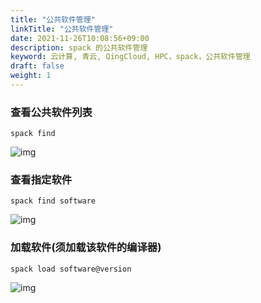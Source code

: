 ```yaml
---
title: "公共软件管理"
linkTitle: "公共软件管理"
date: 2021-11-26T10:08:56+09:00
description: spack 的公共软件管理
keyword: 云计算, 青云, QingCloud, HPC，spack，公共软件管理
draft: false
weight: 1
---
```


### 查看公共软件列表

```
spack find
```

![img](../_images/spack-find.png)

### 查看指定软件

```
spack find software
```

![img](../_images/spack-find-name.png)

### 加载软件(须加载该软件的编译器)

```
spack load software@version
```

![img](../_images/spack-load.png)
